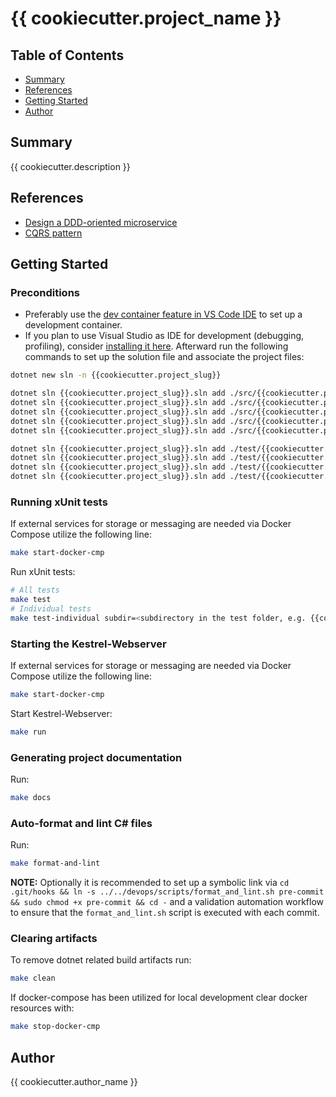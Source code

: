 # {{ cookiecutter.project_name }}

## Table of Contents

- [Summary](#summary)
- [References](#references)
- [Getting Started](#getting-started)
- [Author](#author)

## Summary

{{ cookiecutter.description }}

## References

- [Design a DDD-oriented microservice](https://learn.microsoft.com/en-us/dotnet/architecture/microservices/microservice-ddd-cqrs-patterns/ddd-oriented-microservice)
- [CQRS pattern](https://learn.microsoft.com/en-us/azure/architecture/patterns/cqrs)

## Getting Started

### Preconditions

- Preferably use the [dev container feature in VS Code IDE](https://code.visualstudio.com/docs/devcontainers/containers) to set up a development container. 
- If you plan to use Visual Studio as IDE for development (debugging, profiling), consider [installing it here](https://visualstudio.microsoft.com/). Afterward run the following commands to set up the solution file and associate the project files:

```sh
dotnet new sln -n {{cookiecutter.project_slug}}

dotnet sln {{cookiecutter.project_slug}}.sln add ./src/{{cookiecutter.project_slug}}.Application/{{cookiecutter.project_slug}}.Application.csproj
dotnet sln {{cookiecutter.project_slug}}.sln add ./src/{{cookiecutter.project_slug}}.Domain/{{cookiecutter.project_slug}}.Domain.csproj
dotnet sln {{cookiecutter.project_slug}}.sln add ./src/{{cookiecutter.project_slug}}.Infrastructure/{{cookiecutter.project_slug}}.Infrastructure.csproj
dotnet sln {{cookiecutter.project_slug}}.sln add ./src/{{cookiecutter.project_slug}}.Persistence/{{cookiecutter.project_slug}}.Persistence.csproj
dotnet sln {{cookiecutter.project_slug}}.sln add ./src/{{cookiecutter.project_slug}}.Web/{{cookiecutter.project_slug}}.Web.csproj

dotnet sln {{cookiecutter.project_slug}}.sln add ./test/{{cookiecutter.project_slug}}.ApplicationTest/{{cookiecutter.project_slug}}.ApplicationTest.csproj
dotnet sln {{cookiecutter.project_slug}}.sln add ./test/{{cookiecutter.project_slug}}.DomainTest/{{cookiecutter.project_slug}}.DomainTest.csproj
dotnet sln {{cookiecutter.project_slug}}.sln add ./test/{{cookiecutter.project_slug}}.InfrastructureTest/{{cookiecutter.project_slug}}.InfrastructureTest.csproj
dotnet sln {{cookiecutter.project_slug}}.sln add ./test/{{cookiecutter.project_slug}}.PersistenceTest/{{cookiecutter.project_slug}}.PersistenceTest.csproj
```

### Running xUnit tests

If external services for storage or messaging are needed via Docker Compose utilize the following line:

```sh
make start-docker-cmp
```

Run xUnit tests:

```sh
# All tests
make test
# Individual tests
make test-individual subdir=<subdirectory in the test folder, e.g. {{cookiecutter.project_slug}}.ApplicationTest>
```

### Starting the Kestrel-Webserver

If external services for storage or messaging are needed via Docker Compose utilize the following line:

```sh
make start-docker-cmp
```

Start Kestrel-Webserver:

```sh
make run
```

### Generating project documentation

Run:

```sh
make docs
```

### Auto-format and lint C# files

Run:

```sh
make format-and-lint
```

**NOTE:** Optionally it is recommended to set up a symbolic link via `cd .git/hooks && ln -s ../../devops/scripts/format_and_lint.sh pre-commit && sudo chmod +x pre-commit && cd -` and a validation automation workflow to ensure that the `format_and_lint.sh` script is executed with each commit.

### Clearing artifacts

To remove dotnet related build artifacts run:

```sh
make clean
```

If docker-compose has been utilized for local development clear docker resources with:

```sh
make stop-docker-cmp
```

## Author

{{ cookiecutter.author_name }}